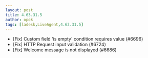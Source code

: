 ```yaml
---
layout: post
title: 4.63.31.5
author: opok
tags: [ladesk,LiveAgent,4.63.31.5]
---
```


- [Fix] Custom field 'is empty' condition requires value (#6696)
- [Fix] HTTP Request input validation (#6724)
- [Fix] Welcome message is not displayed (#6686)
